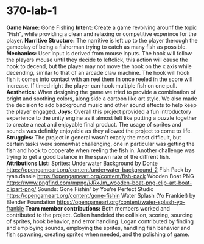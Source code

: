 # 370-lab-1
**Game Name:** 
Gone Fishing
**Intent:** 
Create a game revolving arounf the topic "Fish", while providing a clean and relaxing or competitive experince for the player.
**Narritive Structure:** 
The narritive is left up to the player therough the gameplay of being a fisherman trying to catch as many fish as possible.
**Mechanics:** 
User input is derived from mouse inputs. The hook will follow the players mouse until they decide to leftclick, this action will cause the hook to decend, but the player may not move the hook on the x axis while decending, similar to that of an arcade claw machine. The hook will hook fish it comes into contact with an reel them in once reeled in the score will increase. If timed right the player can hook multiple fish on one pull.
**Aesthetics:** 
When designing the game we tried to provide a combination of bright and soothing colors, along side a cartoon like art style. We also made the decision to add background music and other sound effects to help keep the player engaged.
**Joys:** 
Overall this project provided a fun introductory experience to the unity engine as it almost felt like putting a puzzle together to create a neat and enjoyable final product. The usage of sprites and sounds was definitly enjoyable as they allowed the project to come to life.
**Struggles:** 
The project in general wasn't exacly the most difficult, but certain tasks were somewhat challenging, one in particular was getting the fish and hook to cooperate when reeling the fish in. Another challenge was trying to get a good balance in the spawn rate of the diffrent fish.
**Attributions List:**
      Sprites:
      Underwater Background by Donte https://opengameart.org/content/underwater-background-2
      Fish Pack by ryan.dansie https://opengameart.org/content/fish-pack
      Wooden Boat PNG https://www.pngfind.com/mpng/iJRxJm_wooden-boat-png-clip-art-boat-clipart-png/
      Sounds:
      Gone Fishin' by You're Perfect Studio https://opengameart.org/content/gone-fishin
      Water Splash (Yo Frankie!) by Blender Foundation https://opengameart.org/content/water-splash-yo-frankie
**Team member contributions:** 
Both members worked and contributed to the project. Colten handeled the collision, scoring, sourcing of sprites, hook behavior, and error handling. Logan contributed by finding and employing sounds, employing the sprites, handling fish behavior and fish spawning, creating sprites when needed, and the polishing of game.
